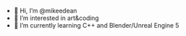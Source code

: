 - 👋 Hi, I’m @mikeedean
- 👀 I’m interested in art&coding
- 🌱 I’m currently learning C++ and Blender/Unreal Engine 5


<!---
mikeedean/mikeedean is a ✨ special ✨ repository because its `README.md` (this file) appears on your GitHub profile.
You can click the Preview link to take a look at your changes.
--->
